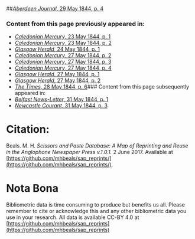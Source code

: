 ##[*Aberdeen Journal*, 29 May 1844, p. 4](https://mhbeals.github.io/sap_html/Aberdeen-Journal/Aberdeen-Journal-29-May-1844-p-4)

### Content from this page previously appeared in:
+ [*Caledonian Mercury*, 23 May 1844, p. 1](https://mhbeals.github.io/sap_html/Caledonian-Mercury/Caledonian-Mercury-23-May-1844-p-1)
+ [*Caledonian Mercury*, 23 May 1844, p. 2](https://mhbeals.github.io/sap_html/Caledonian-Mercury/Caledonian-Mercury-23-May-1844-p-2)
+ [*Glasgow Herald*, 24 May 1844, p. 1](https://mhbeals.github.io/sap_html/Glasgow-Herald/Glasgow-Herald-24-May-1844-p-1)
+ [*Caledonian Mercury*, 27 May 1844, p. 2](https://mhbeals.github.io/sap_html/Caledonian-Mercury/Caledonian-Mercury-27-May-1844-p-2)
+ [*Caledonian Mercury*, 27 May 1844, p. 3](https://mhbeals.github.io/sap_html/Caledonian-Mercury/Caledonian-Mercury-27-May-1844-p-3)
+ [*Caledonian Mercury*, 27 May 1844, p. 4](https://mhbeals.github.io/sap_html/Caledonian-Mercury/Caledonian-Mercury-27-May-1844-p-4)
+ [*Glasgow Herald*, 27 May 1844, p. 1](https://mhbeals.github.io/sap_html/Glasgow-Herald/Glasgow-Herald-27-May-1844-p-1)
+ [*Glasgow Herald*, 27 May 1844, p. 2](https://mhbeals.github.io/sap_html/Glasgow-Herald/Glasgow-Herald-27-May-1844-p-2)
+ [*The Times*, 28 May 1844, p. 6](https://mhbeals.github.io/sap_html/The-Times/The-Times-28-May-1844-p-6)### Content from this page subsequently appeared in:
+ [*Belfast News-Letter*, 31 May 1844, p. 1](https://mhbeals.github.io/sap_html/Belfast-News-Letter/Belfast-News-Letter-31-May-1844-p-1)
+ [*Newcastle Courant*, 31 May 1844, p. 3](https://mhbeals.github.io/sap_html/Newcastle-Courant/Newcastle-Courant-31-May-1844-p-3)
                    
# Citation: 

Beals. M. H. *Scissors and Paste Database: A Map of Reprinting and Reuse in the Anglophone Newspaper Press v.1.0.1.* 2 June 2017. Available at [https://github.com/mhbeals/sap_reprints/](https://github.com/mhbeals/sap_reprints/). 
                    
# Nota Bona

Bibliometric data is time consuming to produce but benefits us all. Please remember to cite or acknowledge this and any other bibliometric data you use in your research. All data is available CC-BY 4.0 at [https://github.com/mhbeals/sap_reprints](https://github.com/mhbeals/sap_reprints)